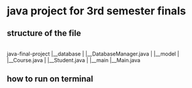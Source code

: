 # java project for 3rd semester finals

## structure of the file
<br>
java-final-project    
  |__database    
  |    |__DatabaseManager.java   
  |
  |__model
  |   |__Course.java
  |   |__Student.java
  |
  |__main
     |__Main.java

## how to run on terminal 
